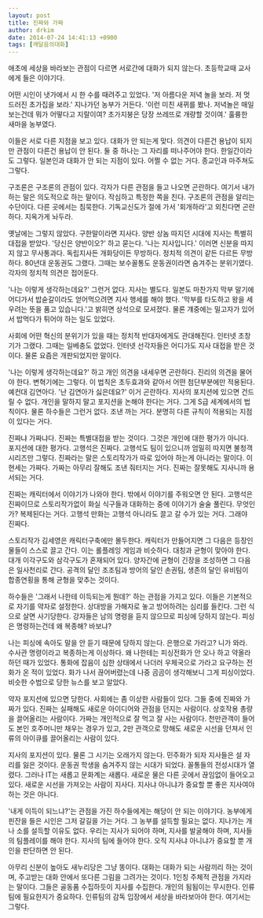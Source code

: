 ```yaml
---
layout: post
title: 진짜와 가짜
author: drkim
date: 2014-07-24 14:41:13 +0900
tags: [깨달음의대화]
---
```

애초에 세상을 바라보는 관점이 다르면 서로간에 대화가 되지 않는다. 초등학교때 교사에게 들은 이야기다. 

  


어떤 시인이 냇가에서 시 한 수를 때려주고 있었다. '저 아름다운 저녁 놀을 보라. 저 멋드러진 초가집을 보라.' 지나가던 농부가 거든다. '이런 미친 새뀌를 봤나. 저녁놀은 매일 보는건데 뭐가 어떻다고 지랄이여? 초가지붕은 당장 쓰레뜨로 개량할 것이여.' 훌륭한 새마을 농부였다. 

  


이들은 서로 다른 지점을 보고 있다. 대화가 안 되는게 맞다. 의견이 다른건 용납이 되지만 관점이 다른건 용납이 안 된다. 둘 중 하나는 그 자리를 떠나주어야 한다. 한일간이라도 그렇다. 일본인과 대화가 안 되는 지점이 있다. 어쩔 수 없는 거다. 종교인과 마주쳐도 그렇다. 

  


구조론은 구조론의 관점이 있다. 각자가 다른 관점을 들고 나오면 곤란하다. 여기서 내가 하는 말은 의도적으로 하는 말이다. 작심하고 특정한 쪽을 친다. 구조론의 관점을 알리는 수단이다. 다른 곳에서는 침묵한다. 기독교신도가 절에 가서 '회개하라'고 외친다면 곤란하다. 지옥가게 놔두라. 

  


옛날에는 그렇지 않았다. 구한말이라면 지사다. 양반 상놈 따지던 시대에 지사는 특별히 대접을 받았다. '당신은 양반이오?' 하고 묻는다. '나는 지사입니다.' 이러면 신분을 따지지 않고 무사통과다. 독립지사든 개화당이든 무방하다. 정치적 의견이 같든 다르든 무방하다. 80년대 운동권도 그랬다. 그때는 보수꼴통도 운동권이라면 숨겨주는 분위기였다. 각자의 정치적 의견은 접어둔다. 

  


'나는 이렇게 생각하는데요?' 그런거 없다. 지사는 별도다. 일본도 마찬가지 막부 말기에 어디가서 밥숟갈이라도 얻어먹으려면 지사 행세를 해야 했다. '막부를 타도하고 왕을 세우려는 뜻을 품고 있습니다.'고 밝히면 상석으로 모셔졌다. 물론 걔중에는 밀고자가 있어서 밥먹다가 튀어야 하는 일도 있었다. 

  


사회에 어떤 혁신의 분위기가 있을 때는 정치적 반대자에게도 관대해진다. 인터넷 초창기가 그랬다. 그때는 일베충도 없었다. 인터넷 선각자들은 어디가도 지사 대접을 받은 것이다. 물론 요즘은 개판되었지만 말이다. 

  


'나는 이렇게 생각하는데요?' 하고 개인 의견을 내세우면 곤란하다. 진리의 의견을 물어야 한다. 변혁기에는 그렇다. 이 법칙은 초두효과와 같아서 어떤 첨단부분에만 적용된다. 예컨대 김연아다. '난 김연아가 싫은데요?' 이거 곤란하다. 지사의 포지션에 있으면 건드릴 수 없다. 개인을 말하지 말고 포지션을 논해야 한다는 거다. 그게 S급 세계에서의 법칙이다. 물론 하수들은 그런거 없다. 조낸 까는 거다. 분명히 다른 규칙이 적용되는 지점이 있다는 거다. 

  


진짜냐 가짜냐다. 진짜는 특별대접을 받는 것이다. 그것은 개인에 대한 평가가 아니다. 포지션에 대한 평가다. 고행석은 진짜다. 고행석도 팀이 있으니까 엄밀히 따지면 불청객시리즈만 그렇다. 진짜라는 말은 스토리작가가 따로 있어야 하는게 아니라는 말이다. 이현세는 가짜다. 가짜는 아무리 잘해도 조낸 줘터지는 거다. 진짜는 잘못해도 지사니까 용서되는 거다. 

  


진짜는 캐릭터에서 이야기가 나와야 한다. 밖에서 이야기를 주워오면 안 된다. 고행석은 진짜이므로 스토리작가없이 화실 식구들과 대화하는 중에 이야기가 술술 풀린다. 무엇인가? 복제된다는 거다. 고행석 만화는 고행석 아니라도 끌고 갈 수가 있는 거다. 그래야 진짜다. 

  


스토리작가 김세영은 캐릭터구축에만 몰두한다. 캐릭터가 만들어지면 그 다음은 등장인물들이 스스로 끌고 간다. 이는 롤플레잉 게임과 비슷하다. 대칭과 균형이 맞아야 한다. 대개 이각구도와 삼각구도가 혼재되어 있다. 양자간에 균형이 긴장을 조성하면 그 다음은 일사천리로 간다. 공격의 달인 조조팀과 방어의 달인 손권팀, 생존의 달인 유비팀이 합종연횡을 통해 균형을 맞추는 것이다. 

  


하수들은 '그래서 나한테 이득되는게 뭔데?' 하는 관점을 가지고 있다. 이들은 기본적으로 자기를 약자로 설정한다. 상대방을 가해자로 놓고 방어하려는 심리를 들킨다. 그런 식으로 살면 사기당한다. 강자들은 남의 명령을 듣지 않으므로 피싱에 당하지 않는다. 피싱은 명령하는건데 왜 복종해? 바보냐? 

  


나는 피싱에 속아도 말을 안 듣기 때문에 당하지 않는다. 은행으로 가라고? 니가 와라. 수사관 명령이라고 복종하는게 이상하다. 왜 나한테는 피싱전화가 안 오나 하고 약올라 하던 때가 있었다. 통화에 잡음이 심한 상태에서 나더러 우체국으로 가라고 요구하는 전화가 온 적이 있었다. 화가 나서 끊어버렸는데 나중 곰곰이 생각해보니 그게 피싱이었다. 비슷한 수법으로 당한 뉴스를 보고 알았다. 

  


약자 포지션에 있으면 당한다. 사회에는 좀 이상한 사람들이 있다. 그들 중에 진짜와 가짜가 있다. 진짜는 실패해도 새로운 아이디어와 관점을 던지는 사람이다. 상호작용 총량을 끌어올리는 사람이다. 가짜는 개인적으로 잘 먹고 잘 사는 사람이다. 천만관객이 들어도 본인 호주머니만 채우는 경우가 있고, 2만 관객으로 망해도 새로운 시선을 던져서 인류의 아이큐를 끌어올리는 사람이 있다. 

  


지사의 포지션이 있다. 물론 그 시기는 오래가지 않는다. 민주화가 되자 지사들은 설 자리를 잃은 것이다. 운동권 학생을 숨겨주지 않는 시대가 되었다. 꼴통들의 전성시대가 열렸다. 그러나 IT는 새롭고 문화계는 새롭다. 새로운 물은 다른 곳에서 끊임없이 들어오고 있다. 새로운 시선을 가져오는 사람이 지사다. 지사냐 아니냐가 중요할 뿐 좋은 지사여야 하는 것은 아니다. 

  


'내게 이득이 되느냐?'는 관점을 가진 하수들에게는 해당이 안 되는 이야기다. 농부에게 핀잔을 들은 시인은 그저 갈길을 가는 거다. 그 농부를 설득할 필요는 없다. 지나가는 개나 소를 설득할 이유도 없다. 우리는 지사가 되어야 하며, 지사를 발굴해야 하며, 지사들의 팀플레이를 해야 한다. 지사의 팀에 들어야 한다. 오직 지사냐 아니냐가 중요할 뿐 개인을 판단하면 안 된다. 

  


아무리 신분이 높아도 새누리당은 그냥 똥이다. 대화는 대화가 되는 사람끼리 하는 것이며, 주고받는 대화 안에서 또다른 그림을 그려가는 것이다. 1인칭 주체적 관점을 가지라는 말이다. 그들은 골동품 수집하듯이 지사를 수집한다. 개인의 됨됨이는 무시한다. 인류팀에 필요한지가 중요하다. 인류팀의 감독 입장에서 세상을 바라보아야 한다. 여기서는 그렇다.